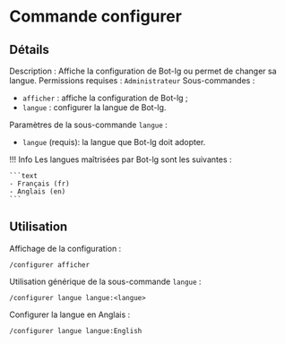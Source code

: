# Commande configurer

## Détails

Description : Affiche la configuration de Bot-lg ou permet de changer sa langue.
Permissions requises : `Administrateur`
Sous-commandes :

- `afficher` : affiche la configuration de Bot-lg ;
- `langue` : configurer la langue de Bot-lg.

Paramètres de la sous-commande `langue` :

- `langue` (requis): la langue que Bot-lg doit adopter.

!!! Info
    Les langues maîtrisées par Bot-lg sont les suivantes :

    ```text
    - Français (fr)
    - Anglais (en)
    ```

## Utilisation

Affichage de la configuration :

```text
/configurer afficher
```

Utilisation générique de la sous-commande `langue` :

```text
/configurer langue langue:<langue>
```

Configurer la langue en Anglais :

```text
/configurer langue langue:English
```
